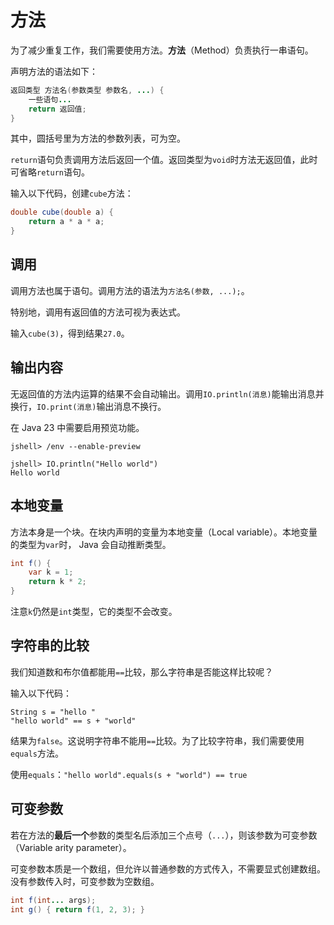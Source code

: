 # 方法

为了减少重复工作，我们需要使用方法。**方法**（Method）负责执行一串语句。

声明方法的语法如下：

```java
返回类型 方法名(参数类型 参数名, ...) {
    一些语句...
    return 返回值;
}
```

其中，圆括号里为方法的参数列表，可为空。

`return`语句负责调用方法后返回一个值。返回类型为`void`时方法无返回值，此时可省略`return`语句。

输入以下代码，创建`cube`方法：

```java
double cube(double a) {
    return a * a * a;
}
```

## 调用

调用方法也属于语句。调用方法的语法为`方法名(参数, ...);`。

特别地，调用有返回值的方法可视为表达式。

输入`cube(3)`，得到结果`27.0`。

## 输出内容

无返回值的方法内运算的结果不会自动输出。调用`IO.println(消息)`能输出消息并换行，`IO.print(消息)`输出消息不换行。

在 Java 23 中需要启用预览功能。

```
jshell> /env --enable-preview

jshell> IO.println("Hello world")
Hello world
```

## 本地变量

方法本身是一个块。在块内声明的变量为本地变量（Local variable）。本地变量的类型为`var`时， Java 会自动推断类型。

```java
int f() {
    var k = 1;
    return k * 2;
}
```

注意`k`仍然是`int`类型，它的类型不会改变。

## 字符串的比较

我们知道数和布尔值都能用`==`比较，那么字符串是否能这样比较呢？

输入以下代码：

```
String s = "hello "
"hello world" == s + "world"
```

结果为`false`。这说明字符串不能用`==`比较。为了比较字符串，我们需要使用`equals`方法。

使用`equals`：`"hello world".equals(s + "world") == true`

## 可变参数

若在方法的**最后一个**参数的类型名后添加三个点号（`...`），则该参数为可变参数（Variable arity parameter）。

可变参数本质是一个数组，但允许以普通参数的方式传入，不需要显式创建数组。没有参数传入时，可变参数为空数组。

```java
int f(int... args);
int g() { return f(1, 2, 3); }
```
